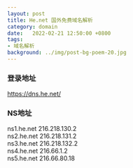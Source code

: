 ```yaml
---
layout: post
title: He.net 国外免费域名解析
category: domain
date:   2022-02-21 12:50:00 +0800
tags:
- 域名解析
background: ../img/post-bg-poem-20.jpg
---
```




### 登录地址<br>
https://dns.he.net/


### NS地址<br>
ns1.he.net 216.218.130.2<br>
ns2.he.net 216.218.131.2<br>
ns3.he.net 216.218.132.2<br>
ns4.he.net 216.66.1.2<br>
ns5.he.net 216.66.80.18<br>